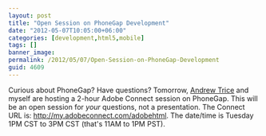 ```yaml
---
layout: post
title: "Open Session on PhoneGap Development"
date: "2012-05-07T10:05:00+06:00"
categories: [development,html5,mobile]
tags: []
banner_image: 
permalink: /2012/05/07/Open-Session-on-PhoneGap-Development
guid: 4609
---
```


Curious about PhoneGap? Have questions? Tomorrow, <a href="http://www.tricedesigns.com/">Andrew Trice</a> and myself are hosting a 2-hour Adobe Connect session on PhoneGap. This will be an open session for <i>your</i> questions, not a presentation. The Connect URL is: <a href="http://my.adobeconnect.com/adobehtml">http://my.adobeconnect.com/adobehtml</a>. The date/time is Tuesday 1PM CST to 3PM CST (that's 11AM to 1PM PST).